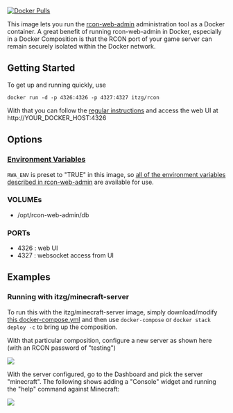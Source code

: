 
[![Docker Pulls](https://img.shields.io/docker/pulls/itzg/rcon)](https://hub.docker.com/r/itzg/rcon)

This image lets you run the [rcon-web-admin](https://github.com/lacaulac/rcon-web-admin) administration tool as a
Docker container. A great benefit of running rcon-web-admin in Docker, especially
in a Docker Composition is that the RCON port of your game server
can remain securely isolated within the Docker network.

## Getting Started

To get up and running quickly, use

```
docker run -d -p 4326:4326 -p 4327:4327 itzg/rcon
```

With that you can follow the [regular instructions](https://github.com/brainfoolong/rcon-web-admin#open-in-browser) and
access the web UI at http://YOUR_DOCKER_HOST:4326

## Options

### [Environment Variables](https://github.com/lacaulac/rcon-web-admin#environment-variables)

`RWA_ENV` is preset to "TRUE" in this image, so [all of the environment variables described in rcon-web-admin](https://github.com/lacaulac/rcon-web-admin#environment-variables) are available for use.

### VOLUMEs

* /opt/rcon-web-admin/db

### PORTs

* 4326 : web UI
* 4327 : websocket access from UI

## Examples

### Running with itzg/minecraft-server

To run this with the itzg/minecraft-server image, simply download/modify
[this docker-compose.yml](https://raw.githubusercontent.com/itzg/dockerfiles/master/minecraft-server/docker-compose.yml)
and then use `docker-compose` or `docker stack deploy -c` to bring up the composition.

With that particular composition, configure a new server as shown here (with an RCON password of "testing")

![](https://i.imgur.com/qTrwkaO.png)

With the server configured, go to the Dashboard and pick the server "minecraft". The following
shows adding a "Console" widget and running the "help" command against Minecraft: 

![](https://i.imgur.com/UYr7I7C.png)
